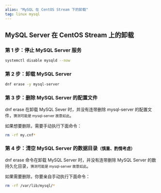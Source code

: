 ```yaml
---
alias: "MySQL 在 CentOS Stream 下的卸载"
tag: linux mysql
---
```


## MySQL Server 在 CentOS Stream 上的卸载

### 第 1 步：停止 MySQL Server 服务

```bash
systemctl disable mysqld --now
```

### 第 2 步：卸载 MySQL Server

```bash
dnf erase -y mysql-server
```

### 第 3 步：删除 MySQL Server 的配置文件

dnf erase 在卸载 MySQL Sever 时，并没有连带删除 mysql-server 的配置文件，<small>猜测可能是 mysql-server 故意如此</small>。

如果想要删除，需要手动执行下面命令：

```bash
rm -rf my.cnf*
```

### 第 4 步：清空 MySQL Server 的数据目录<small>（慎重、酌情考虑）</small>

dnf erase 命令在卸载 MySQL Server 时，并没有连带删除 MySQL Server 的数持久化目录，<small>猜测可能是 mysql-server 故意如此</small>。

如果需要删除，你要亲自手动执行下面命令：

```sh
rm -rf /var/lib/mysql/*
```

